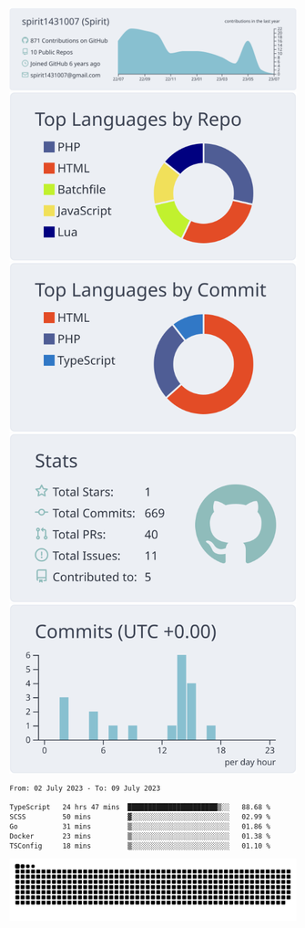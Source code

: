 [![](https://raw.githubusercontent.com/spirit1431007/spirit1431007/master/profile-summary-card-output/nord_bright/0-profile-details.svg)](https://git.io/spiritx)
[![](https://raw.githubusercontent.com/spirit1431007/spirit1431007/master/profile-summary-card-output/nord_bright/1-repos-per-language.svg)](https://git.io/spiritx) [![](https://raw.githubusercontent.com/spirit1431007/spirit1431007/master/profile-summary-card-output/nord_bright/2-most-commit-language.svg)](https://git.io/spiritx)
[![](https://raw.githubusercontent.com/spirit1431007/spirit1431007/master/profile-summary-card-output/nord_bright/3-stats.svg)](https://git.io/spiritx) [![](https://raw.githubusercontent.com/spirit1431007/spirit1431007/master/profile-summary-card-output/nord_bright/4-productive-time.svg)](https://git.io/spiritx)

<!--START_SECTION:waka-->

```txt
From: 02 July 2023 - To: 09 July 2023

TypeScript   24 hrs 47 mins  ██████████████████████▒░░   88.68 %
SCSS         50 mins         ▓░░░░░░░░░░░░░░░░░░░░░░░░   02.99 %
Go           31 mins         ▒░░░░░░░░░░░░░░░░░░░░░░░░   01.86 %
Docker       23 mins         ▒░░░░░░░░░░░░░░░░░░░░░░░░   01.38 %
TSConfig     18 mins         ▒░░░░░░░░░░░░░░░░░░░░░░░░   01.10 %
```

<!--END_SECTION:waka-->

![contribution](https://github.com/spirit1431007/spirit1431007/blob/output/github-contribution-grid-snake.svg)

